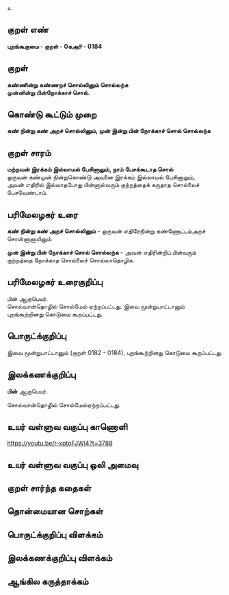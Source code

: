 உ

## குறள் எண் 

**புறங்கூறாமை - குறள் - 0கஅ௪ - 0184** 

## குறள் 

**கண்ணின்று கண்ணறச் சொல்லினும் சொல்லற்க  
முன்னின்று பின்நோக்காச் சொல்.**

## கொண்டு கூட்டும் முறை

**கண் நின்று கண் அறச் சொல்லினும், முன் இன்று பின் நோக்காச் சொல் சொல்லற்க**

## குறள் சாரம் 

**மற்றவன் இரக்கம் இல்லாமல் பேசினாலும், நாம் பேசக்கூடாத சொல்**  
ஒருவன் கண்முன் நின்றுகொண்டு அவனை இரக்கம் இல்லாமல் பேசினாலும்,  
அவன் எதிரில் இல்லாதபோது பின்னால்வரும் குற்றத்தைக் கருதாத சொல்லைச் பேசவேண்டாம்.  

## பரிமேலழகர் உரை

**கண் நின்று கண் அறச் சொல்லினும்** - ஒருவன் எதிரேநின்று கண்ணோட்டம்அறச் சொன்னானாயினும்  

**முன் இன்று பின் நோக்காச் சொல் சொல்லற்க** - அவன் எதிரின்றிப் பின்வரும் குற்றத்தை நோக்காத சொல்லைச் சொல்லாதொழிக.  

## பரிமேலழகர் உரைகுறிப்பு   

பின் ஆகுபெயர்.  
சொல்வான்தொழில் சொல்மேல் ஏற்றப்பட்டது. 
இவை மூன்றுபாட்டானும் புறங்கூற்றினது கொடுமை கூறப்பட்டது.  

## பொருட்க்குறிப்பு 

இவை மூன்றுபாட்டானும் (குறள் 0182 - 0184), புறங்கூற்றினது கொடுமை கூறப்பட்டது.  

## இலக்கணக்குறிப்பு  

**பின்** ஆகுபெயர்.  

சொல்வான்தொழில் சொல்மேல்ஏற்றப்பட்டது.  

## உயர் வள்ளுவ வகுப்பு காணொளி

https://youtu.be/r-xptoFJWl4?t=3788

## உயர் வள்ளுவ வகுப்பு ஒலி அமைவு 

 
## குறள் சார்ந்த கதைகள் 


## தொன்மையான சொற்கள்


## பொருட்க்குறிப்பு விளக்கம்


## இலக்கணக்குறிப்பு விளக்கம்


## ஆங்கில கருத்தாக்கம் 


